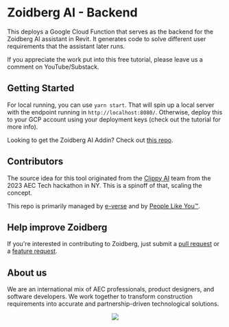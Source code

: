 # Zoidberg AI - Backend

This deploys a Google Cloud Function that serves as the backend for the Zoidberg AI assistant in Revit. It generates code to solve different user requirements that the assistant later runs.
<br/>

If you appreciate the work put into this free tutorial, please leave us a comment on YouTube/Substack.

## Getting Started

For local running, you can use `yarn start`. That will spin up a local server with the endpoint running in `http://localhost:8080/`. Otherwise, deploy this to your GCP account using your deployment keys (check out the tutorial for more info).

Looking to get the Zoidberg AI Addin? Check out [this repo](https://github.com/EverseDevelopment/ZoidbergAI.Addin).

## Contributors

The source idea for this tool originated from the [Clippy AI](https://github.com/birdman093/clippy-ai) team from the 2023 AEC Tech hackathon in NY. This is a spinoff of that, scaling the concept.

This repo is primarily managed by [e-verse](https://www.e-verse.co/) and by [People Like You™](https://github.com/EverseDevelopment/revit-glTF-exporter/pulse).

## Help improve Zoidberg

If you're interested in contributing to Zoidberg, just submit a [pull request](https://github.com/EverseDevelopment/ZoidbergAI.Backend/pulls) or a [feature request](https://github.com/EverseDevelopment/ZoidbergAI.Backend/issues).

## About us

We are an international mix of AEC professionals, product designers, and software developers. We work together to transform construction requirements into accurate and partnership-driven technological solutions.

<p align="center" width="100%">
    <a href="https://www.e-verse.com/">
    <img src="https://s3.amazonaws.com/everse.assets/GithubReadme/e-verse_logo_no+slogan.jpg" align="center">
    </a>
</p>

